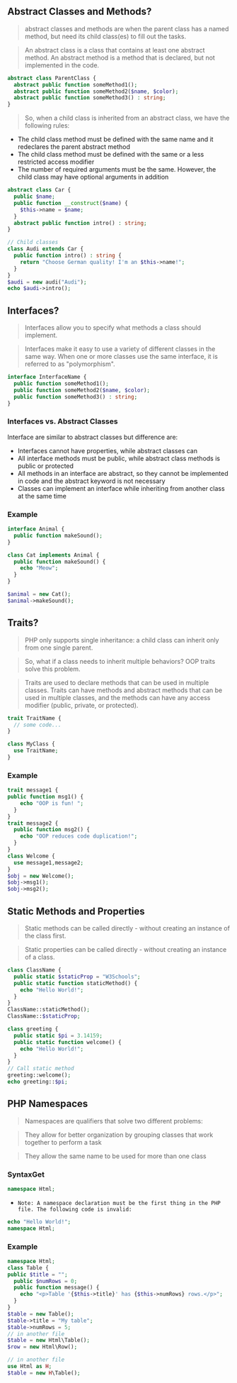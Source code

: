 ## Abstract Classes and Methods?

> abstract classes and methods are when the parent class has a named method, but need its child class(es) to fill out the tasks.

> An abstract class is a class that contains at least one abstract method. An abstract method is a method that is declared, but not implemented in the code.

```php
abstract class ParentClass {
  abstract public function someMethod1();
  abstract public function someMethod2($name, $color);
  abstract public function someMethod3() : string;
}
```

> So, when a child class is inherited from an abstract class, we have the following rules:

- The child class method must be defined with the same name and it redeclares the parent abstract method
- The child class method must be defined with the same or a less restricted access modifier
- The number of required arguments must be the same. However, the child class may have optional arguments in addition

```php
abstract class Car {
  public $name;
  public function __construct($name) {
    $this->name = $name;
  }
  abstract public function intro() : string;
}

// Child classes
class Audi extends Car {
  public function intro() : string {
    return "Choose German quality! I'm an $this->name!";
  }
}
$audi = new audi("Audi");
echo $audi->intro();
```

## Interfaces?

> Interfaces allow you to specify what methods a class should implement.

> Interfaces make it easy to use a variety of different classes in the same way. When one or more classes use the same interface, it is referred to as "polymorphism".

```php
interface InterfaceName {
  public function someMethod1();
  public function someMethod2($name, $color);
  public function someMethod3() : string;
}
```

### Interfaces vs. Abstract Classes

Interface are similar to abstract classes but difference are:

- Interfaces cannot have properties, while abstract classes can
- All interface methods must be public, while abstract class methods is public or protected
- All methods in an interface are abstract, so they cannot be implemented in code and the abstract keyword is not necessary
- Classes can implement an interface while inheriting from another class at the same time

### Example

```php
interface Animal {
  public function makeSound();
}

class Cat implements Animal {
  public function makeSound() {
    echo "Meow";
  }
}

$animal = new Cat();
$animal->makeSound();
```

## Traits?

> PHP only supports single inheritance: a child class can inherit only from one single parent.

> So, what if a class needs to inherit multiple behaviors? OOP traits solve this problem.

> Traits are used to declare methods that can be used in multiple classes. Traits can have methods and abstract methods that can be used in multiple classes, and the methods can have any access modifier (public, private, or protected).

```php
trait TraitName {
  // some code...
}

class MyClass {
  use TraitName;
}
```

### Example

```php
trait message1 {
public function msg1() {
    echo "OOP is fun! ";
  }
}
trait message2 {
  public function msg2() {
    echo "OOP reduces code duplication!";
  }
}
class Welcome {
  use message1,message2;
}
$obj = new Welcome();
$obj->msg1();
$obj->msg2();
```

## Static Methods and Properties

> Static methods can be called directly - without creating an instance of the class first.

> Static properties can be called directly - without creating an instance of a class.

```php
class ClassName {
  public static $staticProp = "W3Schools";
  public static function staticMethod() {
    echo "Hello World!";
  }
}
ClassName::staticMethod();
ClassName::$staticProp;

```

```php
class greeting {
  public static $pi = 3.14159;
  public static function welcome() {
    echo "Hello World!";
  }
}
// Call static method
greeting::welcome();
echo greeting::$pi;
```

## PHP Namespaces

> Namespaces are qualifiers that solve two different problems:

> They allow for better organization by grouping classes that work together to perform a task

> They allow the same name to be used for more than one class

### SyntaxGet

```php
namespace Html;
```

- `Note: A namespace declaration must be the first thing in the PHP file. The following code is invalid:`

```php
echo "Hello World!";
namespace Html;
```

### Example

```php
namespace Html;
class Table {
public $title = "";
  public $numRows = 0;
  public function message() {
    echo "<p>Table '{$this->title}' has {$this->numRows} rows.</p>";
  }
}
$table = new Table();
$table->title = "My table";
$table->numRows = 5;
// in another file
$table = new Html\Table();
$row = new Html\Row();

// in another file
use Html as H;
$table = new H\Table();
```
